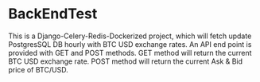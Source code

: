 # BackEndTest
This is a Django-Celery-Redis-Dockerized project, which will fetch update PostgresSQL DB hourly with BTC USD exchange rates. An API end point is provided with GET and POST methods.
GET method will return the current BTC USD exchange rate.
POST method will return the current Ask & Bid price of BTC/USD.
